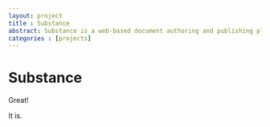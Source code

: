 ```yaml
---
layout: project
title : Substance
abstract: Substance is a web-based document authoring and publishing platform
categories : [projects]
---
```


Substance
===================

Great!

It is.